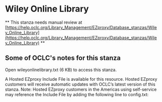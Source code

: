 # Wiley Online Library
** This stanza needs manual review at [https://help.oclc.org/Library_Management/EZproxy/Database_stanzas/Wiley_Online_Library](https://help.oclc.org/Library_Management/EZproxy/Database_stanzas/Wiley_Online_Library) **

## Some of OCLC's notes for this stanza

Open wileyonlinelibrary.txt (6 KB) to access this stanza.

A Hosted EZproxy Include File is available for this resource. Hosted EZproxy customers will receive automatic updates with OCLC&rsquo;s latest version of this stanza. Note: Hosted EZproxy customers in the Americas using self-service may reference the Include File by adding the following line to config.txt:

&nbsp;
